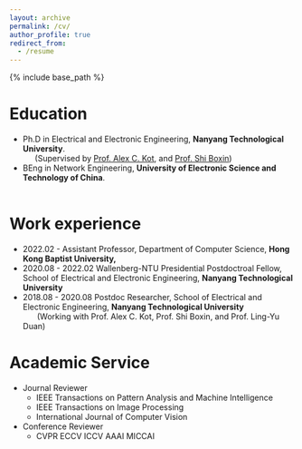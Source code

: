 ```yaml
---
layout: archive
permalink: /cv/
author_profile: true
redirect_from:
  - /resume
---
```


{% include base_path %}

Education
======
* Ph.D in Electrical and Electronic Engineering, **Nanyang Technological University**. <br>
&ensp;&ensp;&ensp;(Supervised by [Prof. Alex C. Kot](https://personal.ntu.edu.sg/eackot/index.html), and [Prof. Shi Boxin](https://shiboxin.com)) 
* BEng in Network Engineering, **University of Electronic Science and Technology of China**.  <br>
&ensp;&ensp;&ensp;

Work experience
======
* 2022.02 - Assistant Professor, Department of Computer Science, **Hong Kong Baptist University,** 
* 2020.08 - 2022.02 Wallenberg-NTU Presidential Postdoctroal Fellow, School of Electrical and Electronic Engineering, **Nanyang Technological University** <br>
* 2018.08 - 2020.08 Postdoc Researcher, School of Electrical and Electronic Engineering, **Nanyang Technological University** <br>
&ensp;&ensp;&ensp; (Working with Prof. Alex C. Kot, Prof. Shi Boxin, and Prof. Ling-Yu Duan)


Academic Service
======
* Journal Reviewer	
	* IEEE Transactions on Pattern Analysis and Machine Intelligence
    * IEEE Transactions on Image Processing
	* International Journal of Computer Vision
* Conference Reviewer
	* CVPR ECCV ICCV AAAI MICCAI

